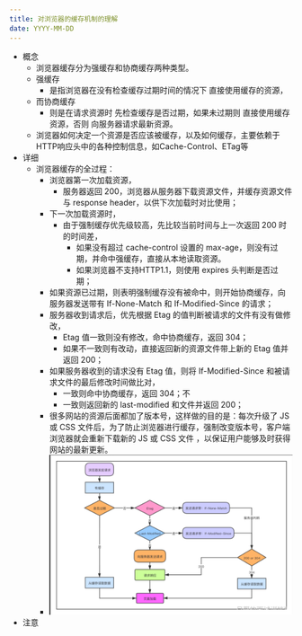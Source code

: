 ```yaml
---
title: 对浏览器的缓存机制的理解
date: YYYY-MM-DD
---
```

- 概念
  - 浏览器缓存分为强缓存和协商缓存两种类型。
  - 强缓存
    - 是指浏览器在没有检查缓存过期时间的情况下 直接使用缓存的资源，
  - 而协商缓存
    - 则是在请求资源时 先检查缓存是否过期，如果未过期则 直接使用缓存资源，否则 向服务器请求最新资源。
  - 浏览器如何决定一个资源是否应该被缓存，以及如何缓存，主要依赖于HTTP响应头中的各种控制信息，如Cache-Control、ETag等
- 详细
  - 浏览器缓存的全过程：
    - 浏览器第一次加载资源，
      - 服务器返回 200，浏览器从服务器下载资源文件，并缓存资源文件与 response header，以供下次加载时对比使用；
    - 下一次加载资源时，
      - 由于强制缓存优先级较高，先比较当前时间与上一次返回 200 时的时间差，
        - 如果没有超过 cache-control 设置的 max-age，则没有过期，并命中强缓存，直接从本地读取资源。
        - 如果浏览器不支持HTTP1.1，则使用 expires 头判断是否过期；
    - 如果资源已过期，则表明强制缓存没有被命中，则开始协商缓存，向服务器发送带有 If-None-Match 和 If-Modified-Since 的请求；
    - 服务器收到请求后，优先根据 Etag 的值判断被请求的文件有没有做修改，
      - Etag 值一致则没有修改，命中协商缓存，返回 304；
      - 如果不一致则有改动，直接返回新的资源文件带上新的 Etag 值并返回 200；
    - 如果服务器收到的请求没有 Etag 值，则将 If-Modified-Since 和被请求文件的最后修改时间做比对，
      - 一致则命中协商缓存，返回 304；不
      - 一致则返回新的 last-modified 和文件并返回 200；
    - 很多网站的资源后面都加了版本号，这样做的目的是：每次升级了 JS 或 CSS 文件后，为了防止浏览器进行缓存，强制改变版本号，客户端浏览器就会重新下载新的 JS 或 CSS 文件 ，以保证用户能够及时获得网站的最新更新。
    - ![浏览器缓存](../../../../.vuepress/public/img/docs/front-end/computer-network/浏览器原理/浏览器缓存流程.png)
- 注意